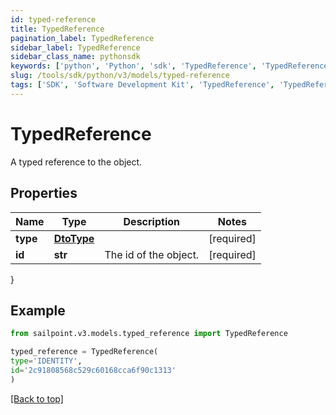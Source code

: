 ```yaml
---
id: typed-reference
title: TypedReference
pagination_label: TypedReference
sidebar_label: TypedReference
sidebar_class_name: pythonsdk
keywords: ['python', 'Python', 'sdk', 'TypedReference', 'TypedReference']
slug: /tools/sdk/python/v3/models/typed-reference
tags: ['SDK', 'Software Development Kit', 'TypedReference', 'TypedReference']
---
```


# TypedReference

A typed reference to the object.

## Properties

| Name     | Type                    | Description           | Notes      |
| -------- | ----------------------- | --------------------- | ---------- |
| **type** | [**DtoType**](dto-type) |                       | [required] |
| **id**   | **str**                 | The id of the object. | [required] |

}

## Example

```python
from sailpoint.v3.models.typed_reference import TypedReference

typed_reference = TypedReference(
type='IDENTITY',
id='2c91808568c529c60168cca6f90c1313'
)

```

[[Back to top]](#)
